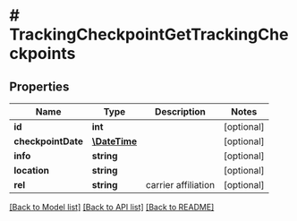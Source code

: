 # # TrackingCheckpointGetTrackingCheckpoints

## Properties

Name | Type | Description | Notes
------------ | ------------- | ------------- | -------------
**id** | **int** |  | [optional] 
**checkpointDate** | [**\DateTime**](\DateTime.md) |  | [optional] 
**info** | **string** |  | [optional] 
**location** | **string** |  | [optional] 
**rel** | **string** | carrier affiliation | [optional] 

[[Back to Model list]](../../README.md#documentation-for-models) [[Back to API list]](../../README.md#documentation-for-api-endpoints) [[Back to README]](../../README.md)


